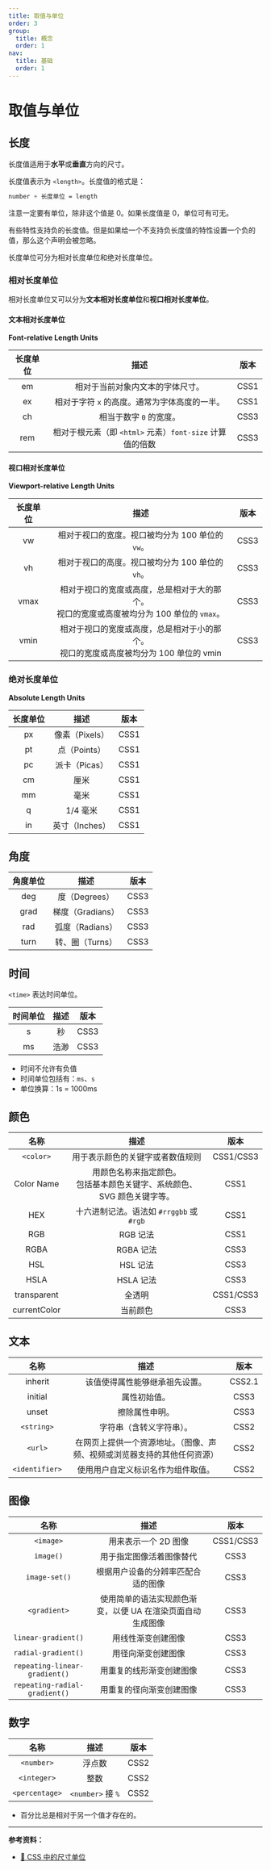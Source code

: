 ```yaml
---
title: 取值与单位
order: 3
group:
  title: 概念
  order: 1
nav:
  title: 基础
  order: 1
---
```


# 取值与单位

## 长度

长度值适用于**水平**或**垂直**方向的尺寸。

长度值表示为 `<length>`。长度值的格式是：

```css
number + 长度单位 = length
```

注意一定要有单位，除非这个值是 0。如果长度值是 0，单位可有可无。

有些特性支持负的长度值。但是如果给一个不支持负长度值的特性设置一个负的值，那么这个声明会被忽略。

长度单位可分为相对长度单位和绝对长度单位。

### 相对长度单位

相对长度单位又可以分为**文本相对长度单位**和**视口相对长度单位**。

#### 文本相对长度单位

**Font-relative Length Units**

| 长度单位 |                           描述                           | 版本 |
| :------: | :------------------------------------------------------: | :--: |
|    em    |             相对于当前对象内文本的字体尺寸。             | CSS1 |
|    ex    |      相对于字符 `x` 的高度。通常为字体高度的一半。       | CSS1 |
|    ch    |                 相当于数字 `0` 的宽度。                  | CSS3 |
|   rem    | 相对于根元素（即 `<html>` 元素）`font-size` 计算值的倍数 | CSS3 |

#### 视口相对长度单位

**Viewport-relative Length Units**

| 长度单位 |                                             描述                                              | 版本 |
| :------: | :-------------------------------------------------------------------------------------------: | :--: |
|    vw    |                       相对于视口的宽度。视口被均分为 100 单位的 `vw`。                        | CSS3 |
|    vh    |                       相对于视口的高度。视口被均分为 100 单位的 `vh`。                        | CSS3 |
|   vmax   | 相对于视口的宽度或高度，总是相对于大的那个。<br/>视口的宽度或高度被均分为 100 单位的 `vmax`。 | CSS3 |
|   vmin   |   相对于视口的宽度或高度，总是相对于小的那个。<br/>视口的宽度或高度被均分为 100 单位的 vmin   | CSS3 |

### 绝对长度单位

**Absolute Length Units**

| 长度单位 |      描述      | 版本 |
| :------: | :------------: | :--: |
|    px    | 像素（Pixels） | CSS1 |
|    pt    |  点（Points）  | CSS1 |
|    pc    | 派卡（Picas）  | CSS1 |
|    cm    |      厘米      | CSS1 |
|    mm    |      毫米      | CSS1 |
|    q     |    1/4 毫米    | CSS1 |
|    in    | 英寸（Inches） | CSS1 |

## 角度

| 角度单位 |       描述       | 版本 |
| :------: | :--------------: | :--: |
|   deg    |  度（Degrees）   | CSS3 |
|   grad   | 梯度（Gradians） | CSS3 |
|   rad    | 弧度（Radians）  | CSS3 |
|   turn   | 转、圈（Turns）  | CSS3 |

## 时间

`<time>` 表达时间单位。

| 时间单位 | 描述 | 版本 |
| :------: | :--: | :--: |
|    s     |  秒  | CSS3 |
|    ms    | 浩渺 | CSS3 |

- 时间不允许有负值
- 时间单位包括有：`ms`、`s`
- 单位换算：1s = 1000ms

## 颜色

|     名称     |                                    描述                                     |   版本    |
| :----------: | :-------------------------------------------------------------------------: | :-------: |
|  `<color>`   |                      用于表示颜色的关键字或者数值规则                       | CSS1/CSS3 |
|  Color Name  | 用颜色名称来指定颜色。<br/>包括基本颜色关键字、系统颜色、SVG 颜色关键字等。 |   CSS1    |
|     HEX      |                  十六进制记法。语法如 `#rrggbb` 或 `#rgb`                   |   CSS1    |
|     RGB      |                                  RGB 记法                                   |   CSS1    |
|     RGBA     |                                  RGBA 记法                                  |   CSS3    |
|     HSL      |                                  HSL 记法                                   |   CSS3    |
|     HSLA     |                                  HSLA 记法                                  |   CSS3    |
| transparent  |                                   全透明                                    | CSS1/CSS3 |
| currentColor |                                  当前颜色                                   |   CSS3    |

## 文本

|      名称      |                                   描述                                   |  版本  |
| :------------: | :----------------------------------------------------------------------: | :----: |
|    inherit     |                      该值使得属性能够继承祖先设置。                      | CSS2.1 |
|    initial     |                               属性初始值。                               |  CSS3  |
|     unset      |                              擦除属性申明。                              |  CSS3  |
|   `<string>`   |                         字符串（含转义字符串）。                         |  CSS2  |
|    `<url>`     | 在网页上提供一个资源地址。（图像、声频、视频或浏览器支持的其他任何资源） |  CSS2  |
| `<identifier>` |                    使用用户自定义标识名作为组件取值。                    |  CSS2  |

## 图像

|             名称              |                            描述                            |   版本    |
| :---------------------------: | :--------------------------------------------------------: | :-------: |
|           `<image>`           |                    用来表示一个 2D 图像                    | CSS1/CSS3 |
|           `image()`           |                  用于指定图像活着图像替代                  |   CSS3    |
|         `image-set()`         |             根据用户设备的分辨率匹配合适的图像             |   CSS3    |
|         `<gradient>`          | 使用简单的语法实现颜色渐变，以便 UA 在渲染页面自动生成图像 |   CSS3    |
|      `linear-gradient()`      |                     用线性渐变创建图像                     |   CSS3    |
|      `radial-gradient()`      |                     用径向渐变创建图像                     |   CSS3    |
| `repeating-linear-gradient()` |                  用重复的线形渐变创建图像                  |   CSS3    |
| `repeating-radial-gradient()` |                  用重复的径向渐变创建图像                  |   CSS3    |

## 数字

|      名称      |       描述        | 版本 |
| :------------: | :---------------: | :--: |
|   `<number>`   |      浮点数       | CSS2 |
|  `<integer>`   |       整数        | CSS2 |
| `<percentage>` | `<number>` 接 `%` | CSS2 |

- 百分比总是相对于另一个值才存在的。

---

**参考资料：**

- [📝 CSS 中的尺寸单位](https://juejin.im/post/594589fc8d6d81cc72e1ca66)

